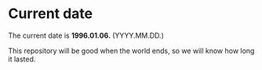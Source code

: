 # Current date

The current date is **1996.01.06.** (YYYY.MM.DD.)

This repository will be good when the world ends, so we will know how long it lasted.